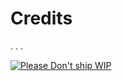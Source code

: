 # Credits

 . . .

[![Please Don't ship WIP](https://img.shields.io/badge/Please-Don't%20Ship%20WIP-yellow)](https://dont-ship.it/)
